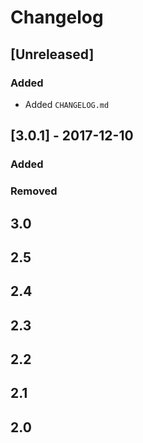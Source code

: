 # Changelog

## [Unreleased]

### Added

- Added `CHANGELOG.md` 


## [3.0.1] - 2017-12-10

### Added

### Removed



## 3.0

## 2.5

## 2.4

## 2.3

## 2.2

## 2.1

## 2.0
